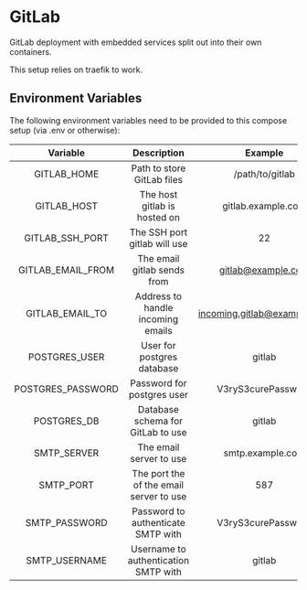 # GitLab
GitLab deployment with embedded services split out into their own containers.

This setup relies on traefik to work.

## Environment Variables
The following environment variables need to be provided to this compose setup (via .env or otherwise):

| Variable | Description | Example |
|:-:|:-:|:-:|
| GITLAB_HOME | Path to store GitLab files | /path/to/gitlab |
| GITLAB_HOST | The host gitlab is hosted on | gitlab.example.com |
| GITLAB_SSH_PORT | The SSH port gitlab will use | 22 |
| GITLAB_EMAIL_FROM | The email gitlab sends from | gitlab@example.com |
| GITLAB_EMAIL_TO | Address to handle incoming emails | incoming.gitlab@example.com |
| POSTGRES_USER | User for postgres database | gitlab |
| POSTGRES_PASSWORD | Password for postgres user | V3ryS3curePassw0rd |
| POSTGRES_DB | Database schema for GitLab to use | gitlab |
| SMTP_SERVER | The email server to use | smtp.example.com |
| SMTP_PORT | The port the of the email server to use | 587 |
| SMTP_PASSWORD | Password to authenticate SMTP with | V3ryS3curePassw0rd |
| SMTP_USERNAME | Username to authentication SMTP with | gitlab |